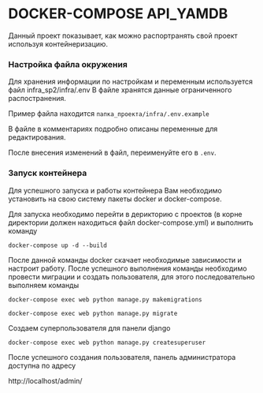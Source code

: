 # DOCKER-COMPOSE API_YAMDB
Данный проект показывает, как можно распортранять свой проект используя контейнеризацию.

### Настройка файла окружения
Для хранения информации по настройкам и переменным используется файл infra_sp2/infra/.env
В файле хранятся данные ограниченного распостранения.

Пример файла находится ```папка_проекта/infra/.env.example``` 

В файле в комментариях подробно описаны переменные для редактирования. 

После внесения изменений в файл, переименуйте его в ```.env```.


### Запуск контейнера

Для успешного запуска и работы контейнера Вам необходимо установить на свою систему пакеты docker и docker-compose.

Для запуска необходимо перейти в дерикторию с проектов (в корне директории должен находиться файл docker-compose.yml) и выполнить команду

```docker-compose up -d --build```

После данной команды docker скачает необходимые зависимости и настроит работу.
После успешного выполнения команды необходимо провести миграции и создать пользователя, для этого последовательно выполняем команды

```docker-compose exec web python manage.py makemigrations```

```docker-compose exec web python manage.py migrate```

Создаем суперпользователя для панели django

```docker-compose exec web python manage.py createsuperuser```

После успешного создания пользователя, панель администратора доступна по адресу

http://localhost/admin/

